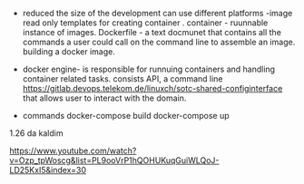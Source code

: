 - reduced the size of the development
can use different platforms
-image read only templates for creating container .
container - ruunnable instance of images.
Dockerfile - a text docmunet that contains all the commands a user could call on the command line to assemble an image. building a docker image.

- docker engine- is responsible for runnuing  containers and handling container related tasks. consists API, a command line <https://gitlab.devops.telekom.de/linuxch/sotc-shared-configinterface>  that allows user to interact with the domain.

- commands
docker-compose build
docker-compose up

1.26 da kaldim

<https://www.youtube.com/watch?v=Ozp_tpWoscg&list=PL9ooVrP1hQOHUKuqGuiWLQoJ-LD25KxI5&index=30>
